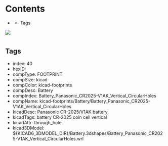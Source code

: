 



Contents
========

* [](#)
	* [Tags](#tags)
  
![][im]
# 

## Tags

- index: 40
- hexID: 
- oompType: FOOTPRINT
- oompSize: kicad
- oompColor: kicad-footprints
- oompDesc: Battery
- oompIndex: Battery_Panasonic_CR2025-V1AK_Vertical_CircularHoles
- oompName: kicad-footprints/Battery/Battery_Panasonic_CR2025-V1AK_Vertical_CircularHoles
- kicadDesc: Panasonic CR-2025/V1AK battery,
- kicadTags: battery CR-2025 coin cell vertical
- kicadAttr: through_hole
- kicad3DModel: ${KICAD6_3DMODEL_DIR}/Battery.3dshapes/Battery_Panasonic_CR2025-V1AK_Vertical_CircularHoles.wrl



[im]: image.png
